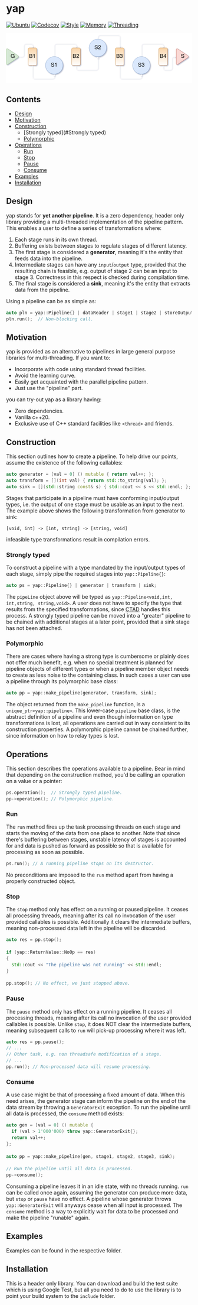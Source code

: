 # yap

[![Ubuntu](https://github.com/picanumber/yap_prelude/actions/workflows/ubuntu.yml/badge.svg)](https://github.com/picanumber/yap_prelude/actions/workflows/ubuntu.yml) [![Codecov](https://github.com/picanumber/yap_prelude/actions/workflows/codecov.yml/badge.svg)](https://github.com/picanumber/yap_prelude/actions/workflows/codecov.yml) [![Style](https://github.com/picanumber/yap_prelude/actions/workflows/style.yml/badge.svg)](https://github.com/picanumber/yap_prelude/actions/workflows/style.yml) [![Memory](https://github.com/picanumber/yap_prelude/actions/workflows/asan.yml/badge.svg)](https://github.com/picanumber/yap_prelude/actions/workflows/asan.yml) [![Threading](https://github.com/picanumber/yap_prelude/actions/workflows/tsan.yml/badge.svg)](https://github.com/picanumber/yap_prelude/actions/workflows/tsan.yml)

![pipeline design](assets/pipeline_diagram2.png)

## Contents
- [Design](#Design)
- [Motivation](#Motivation)
- [Construction](#Construction)
  - [Strongly typed](#Strongly typed)
  - [Polymorphic](#Polymorphic)
- [Operations](#Operations)
  - [Run](#Run)
  - [Stop](#Stop)
  - [Pause](#Pause)
  - [Consume](#Consume)
- [Examples](#Examples)
- [Installation](#Installation)

## Design

yap stands for __yet another pipeline__. It is a zero dependency, header only library providing a multi-threaded implementation of the pipeline pattern. This enables a user to define a series of transformations where:

1. Each stage runs in its own thread.
2. Buffering exists between stages to regulate stages of different latency.
3. The first stage is considered a __generator__, meaning it's the entity that feeds data into the pipeline.
4. Intermediate stages can have any `input`/`output` type, provided that the resulting chain is feasible, e.g. output of stage 2 can be an input to stage 3. Correctness in this respect is checked during compilation time.
5. The final stage is considered a __sink__, meaning it's the entity that extracts data from the pipeline.

Using a pipeline can be as simple as:

```cpp
auto pln = yap::Pipeline{} | dataReader | stage1 | stage2 | storeOutput;
pln.run();  // Non-blocking call.
```

## Motivation

yap is provided as an alternative to pipelines in large general purpose libraries for multi-threading. If you want to:

* Incorporate with code using standard thread facilities.
* Avoid the learning curve.
* Easily get acquainted with the parallel pipeline pattern.
* Just use the "pipeline" part.

you can try-out yap as a library having:

* Zero dependencies.
* Vanilla c++20.
* Exclusive use of C++ standard facilities like `<thread>` and friends.

## Construction

This section outlines how to create a pipeline. To help drive our points, assume the existence of the following callables:

```cpp
auto generator = [val = 0] () mutable { return val++; };
auto transform = [](int val) { return std::to_string(val); };
auto sink = [](std::string const& s) { std::cout << s << std::endl; };
```

Stages that participate in a pipeline must have conforming input/output types, i.e. the output of one stage must be usable as an input to the next. The example above shows the following transformation from generator to sink:

```
[void, int] -> [int, string] -> [string, void]
```

infeasible type transformations result in compilation errors.

### Strongly typed

To construct a pipeline with a type mandated by the input/output types of each stage, simply pipe the required stages into `yap::Pipeline{}`:

```cpp
auto ps = yap::Pipeline{} | generator | transform | sink;
```

The `pipeLine` object above will be typed as `yap::Pipeline<void,int, int,string, string,void>`. A user does not have to specify the type that results from the specified transformations, since [CTAD](https://en.cppreference.com/w/cpp/language/class_template_argument_deduction) handles this process. A strongly typed pipeline can be moved into a "greater" pipeline to be chained with additional stages at a later point, provided that a sink stage has not been attached.

### Polymorphic

There are cases where having a strong type is cumbersome or plainly does not offer much benefit, e.g. when no special treatment is planned for pipeline objects of different types or when a pipeline member object needs to create as less noise to the containing class. In such cases a user can use a pipeline through its polymorphic base class:

```cpp
auto pp = yap::make_pipeline(generator, transform, sink);
```

The object returned from the `make_pipeline` function, is a `unique_ptr<yap::pipeline>`. This lower-case `pipeline` base class, is the abstract definition of a pipeline and even though information on type transformations is lost, all operations are carried out in way consistent to its construction properties. A polymorphic pipeline cannot be chained further, since information on how to relay types is lost.

## Operations

This section describes the operations available to a pipeline. Bear in mind that depending on the construction method, you'd be calling an operation on a value or a pointer:

```cpp
ps.operation();  // Strongly typed pipeline.
pp->operation(); // Polymorphic pipeline.
```

### Run

The `run` method fires up the task processing threads on each stage and starts the moving of the data from one place to another. Note that since there's buffering between stages, unstable latency of stages is accounted for and data is pushed as forward as possible so that is available for processing as soon as possible.

```cpp
ps.run(); // A running pipeline stops on its destructor.
```

No preconditions are imposed to the `run` method apart from having a properly constructed object.

### Stop

The `stop` method only has effect on a running or paused pipeline. It ceases all processing threads, meaning after its call no invocation of the user provided callables is possible. Additionally it clears the intermediate buffers, meaning non-processed data left in the pipeline will be discarded.

```cpp
auto res = pp.stop();

if (yap::ReturnValue::NoOp == res)
{
  std::cout << "The pipeline was not running" << std::endl;
}

pp.stop(); // No effect, we just stopped above.
```

### Pause

The `pause` method only has effect on a running pipeline. It ceases all processing threads, meaning after its call no invocation of the user provided callables is possible. Unlike `stop`, it does NOT clear the intermediate buffers, meaning subsequent calls to `run` will pick-up processing where it was left.

```cpp
auto res = pp.pause();
// ...
// Other task, e.g. non threadsafe modification of a stage.
// ...
pp.run(); // Non-processed data will resume processing.
```

### Consume

A use case might be that of processing a fixed amount of data. When this need arises, the generator stage can inform the pipeline on the end of the data stream by throwing a `GeneratorExit` exception. To run the pipeline until all data is processed, the `consume` method exists:

```cpp
auto gen = [val = 0] () mutable {
  if (val > 1'000'000) throw yap::GeneratorExit{};
  return val++;
};

auto pp = yap::make_pipeline(gen, stage1, stage2, stage3, sink);

// Run the pipeline until all data is processed.
pp->consume();
```

Consuming a pipeline leaves it in an idle state, with no threads running. `run` can be called once again, assuming the generator can produce more data, but `stop` or `pause` have no effect. A pipeline whose generator throws `yap::GeneratorExit` will anyways cease when all input is processed. The `consume` method is a way to explicitly wait for data to be processed and make the pipeline "runable" again.

## Examples

Examples can be found in the respective folder.

## Installation

This is a header only library. You can download and build the test suite which is using Google Test, but all you need to do to use the library is to point your build system to the `include` folder.
